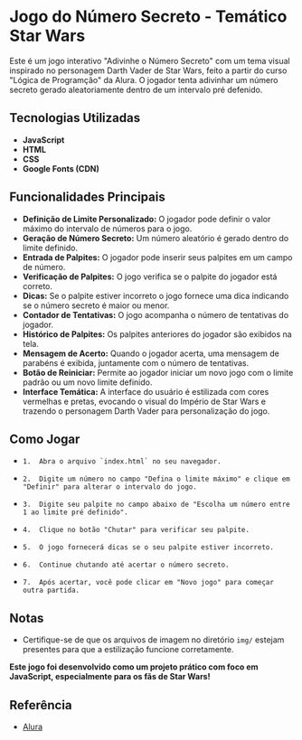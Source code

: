 
# Jogo do Número Secreto - Temático Star Wars

Este é um jogo interativo "Adivinhe o Número Secreto" com um tema visual inspirado no personagem Darth Vader de Star Wars, feito a partir do curso "Lógica de Programção" da Alura. O jogador tenta adivinhar um número secreto gerado aleatoriamente dentro de um intervalo pré defenido.



## Tecnologias Utilizadas

- **JavaScript**
- **HTML**
- **CSS**
- **Google Fonts (CDN)**

## Funcionalidades Principais
- **Definição de Limite Personalizado:** O jogador pode definir o valor máximo do intervalo de números para o jogo.
- **Geração de Número Secreto:** Um número aleatório é gerado dentro do limite definido.
- **Entrada de Palpites:** O jogador pode inserir seus palpites em um campo de número.
- **Verificação de Palpites:** O jogo verifica se o palpite do jogador está correto.
- **Dicas:** Se o palpite estiver incorreto o jogo fornece uma dica indicando se o número secreto é maior ou menor.
- **Contador de Tentativas:** O jogo acompanha o número de tentativas do jogador.
- **Histórico de Palpites:** Os palpites anteriores do jogador são exibidos na tela.
- **Mensagem de Acerto:** Quando o jogador acerta, uma mensagem de parabéns é exibida, juntamente com o número de tentativas.
- **Botão de Reiniciar:** Permite ao jogador iniciar um novo jogo com o limite padrão ou um novo limite definido.
- **Interface Temática:** A interface do usuário é estilizada com cores vermelhas e pretas, evocando o visual do Império de Star Wars e trazendo o personagem Darth Vader para personalização do jogo.

## Como Jogar

-     1.  Abra o arquivo `index.html` no seu navegador.
-     2.  Digite um número no campo "Defina o limite máximo" e clique em "Definir" para alterar o intervalo do jogo.
-     3.  Digite seu palpite no campo abaixo de "Escolha um número entre 1 ao limite pré definido".
-     4.  Clique no botão "Chutar" para verificar seu palpite.
-     5.  O jogo fornecerá dicas se o seu palpite estiver incorreto.
-     6.  Continue chutando até acertar o número secreto.
-     7.  Após acertar, você pode clicar em "Novo jogo" para começar outra partida.

## Notas

* Certifique-se de que os arquivos de imagem no diretório `img/` estejam presentes para que a estilização funcione corretamente.

**Este jogo foi desenvolvido como um projeto prático com foco em JavaScript, especialmente para os fãs de Star Wars!**
## Referência

 - [Alura](https://cursos.alura.com.br/course/logica-programacao-funcoes-listas)

